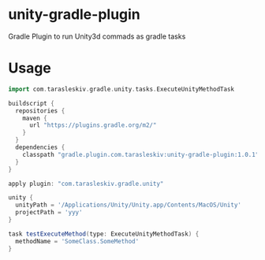 # unity-gradle-plugin
Gradle Plugin to run Unity3d commads as gradle tasks

# Usage

```groovy
import com.tarasleskiv.gradle.unity.tasks.ExecuteUnityMethodTask

buildscript {
  repositories {
    maven {
      url "https://plugins.gradle.org/m2/"
    }
  }
  dependencies {
    classpath "gradle.plugin.com.tarasleskiv:unity-gradle-plugin:1.0.1"
  }
}

apply plugin: "com.tarasleskiv.gradle.unity"

unity {
  unityPath = '/Applications/Unity/Unity.app/Contents/MacOS/Unity'
  projectPath = 'yyy'
}

task testExecuteMethod(type: ExecuteUnityMethodTask) {
  methodName = 'SomeClass.SomeMethod'
}
```